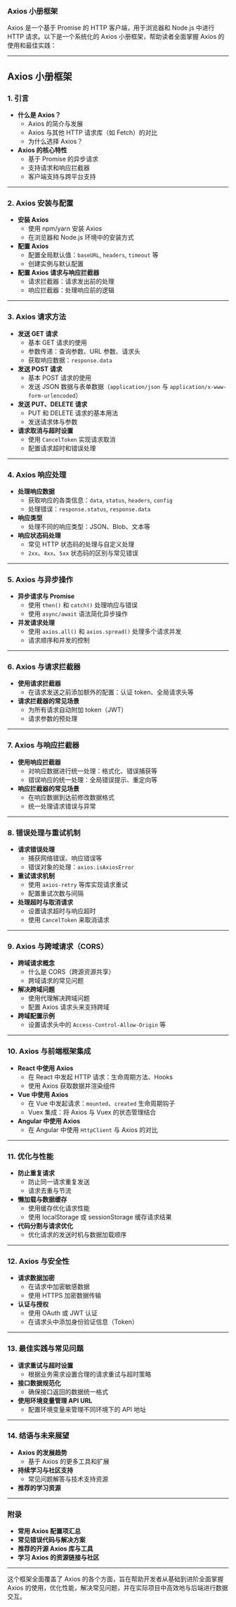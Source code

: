 ### Axios 小册框架

Axios 是一个基于 Promise 的 HTTP 客户端，用于浏览器和 Node.js 中进行 HTTP 请求。以下是一个系统化的 Axios 小册框架，帮助读者全面掌握 Axios 的使用和最佳实践：

---

## **Axios 小册框架**

### 1. **引言**

- **什么是 Axios？**
  - Axios 的简介与发展
  - Axios 与其他 HTTP 请求库（如 Fetch）的对比
  - 为什么选择 Axios？
- **Axios 的核心特性**
  - 基于 Promise 的异步请求
  - 支持请求和响应拦截器
  - 客户端支持与跨平台支持

---

### 2. **Axios 安装与配置**

- **安装 Axios**
  - 使用 npm/yarn 安装 Axios
  - 在浏览器和 Node.js 环境中的安装方式
- **配置 Axios**
  - 配置全局默认值：`baseURL`, `headers`, `timeout` 等
  - 创建实例与默认配置
- **配置 Axios 请求与响应拦截器**
  - 请求拦截器：请求发出前的处理
  - 响应拦截器：处理响应前的逻辑

---

### 3. **Axios 请求方法**

- **发送 GET 请求**
  - 基本 GET 请求的使用
  - 参数传递：查询参数、URL 参数、请求头
  - 获取响应数据：`response.data`
- **发送 POST 请求**
  - 基本 POST 请求的使用
  - 发送 JSON 数据与表单数据（`application/json` 与 `application/x-www-form-urlencoded`）
- **发送 PUT、DELETE 请求**
  - PUT 和 DELETE 请求的基本用法
  - 发送请求体与参数
- **请求取消与超时设置**
  - 使用 `CancelToken` 实现请求取消
  - 配置请求超时和错误处理

---

### 4. **Axios 响应处理**

- **处理响应数据**
  - 获取响应的各类信息：`data`, `status`, `headers`, `config`
  - 处理错误：`response.status`, `response.data`
- **响应类型**
  - 处理不同的响应类型：JSON、Blob、文本等
- **响应状态码处理**
  - 常见 HTTP 状态码的处理与自定义处理
  - `2xx`、`4xx`、`5xx` 状态码的区别与常见错误

---

### 5. **Axios 与异步操作**

- **异步请求与 Promise**
  - 使用 `then()` 和 `catch()` 处理响应与错误
  - 使用 `async/await` 语法简化异步操作
- **并发请求处理**
  - 使用 `axios.all()` 和 `axios.spread()` 处理多个请求并发
  - 请求顺序和并发的控制

---

### 6. **Axios 与请求拦截器**

- **使用请求拦截器**
  - 在请求发送之前添加额外的配置：认证 token、全局请求头等
- **请求拦截器的常见场景**
  - 为所有请求自动附加 token（JWT）
  - 请求参数的预处理

---

### 7. **Axios 与响应拦截器**

- **使用响应拦截器**
  - 对响应数据进行统一处理：格式化、错误捕获等
  - 错误响应的统一处理：全局错误提示、重定向等
- **响应拦截器的常见场景**
  - 在响应数据到达前修改数据格式
  - 统一处理请求错误与异常

---

### 8. **错误处理与重试机制**

- **请求错误处理**
  - 捕获网络错误、响应错误等
  - 错误对象的处理：`axios.isAxiosError`
- **重试请求机制**
  - 使用 `axios-retry` 等库实现请求重试
  - 配置重试次数与间隔
- **处理超时与取消请求**
  - 设置请求超时与响应超时
  - 使用 `CancelToken` 来取消请求

---

### 9. **Axios 与跨域请求（CORS）**

- **跨域请求概念**
  - 什么是 CORS（跨源资源共享）
  - 跨域请求的常见问题
- **解决跨域问题**
  - 使用代理解决跨域问题
  - 配置 Axios 请求头来支持跨域
- **跨域配置示例**
  - 设置请求头中的 `Access-Control-Allow-Origin` 等

---

### 10. **Axios 与前端框架集成**

- **React 中使用 Axios**
  - 在 React 中发起 HTTP 请求：生命周期方法、Hooks
  - 使用 Axios 获取数据并渲染组件
- **Vue 中使用 Axios**
  - 在 Vue 中发起请求：`mounted`、`created` 生命周期钩子
  - Vuex 集成：将 Axios 与 Vuex 的状态管理结合
- **Angular 中使用 Axios**
  - 在 Angular 中使用 `HttpClient` 与 Axios 的对比

---

### 11. **优化与性能**

- **防止重复请求**
  - 防止同一请求重复发送
  - 请求去重与节流
- **懒加载与数据缓存**
  - 使用缓存优化请求性能
  - 使用 localStorage 或 sessionStorage 缓存请求结果
- **代码分割与请求优化**
  - 优化请求的发送时机与数据加载顺序

---

### 12. **Axios 与安全性**

- **请求数据加密**
  - 在请求中加密敏感数据
  - 使用 HTTPS 加密数据传输
- **认证与授权**
  - 使用 OAuth 或 JWT 认证
  - 在请求头中添加身份验证信息（Token）

---

### 13. **最佳实践与常见问题**

- **请求重试与超时设置**
  - 根据业务需求设置合理的请求重试与超时策略
- **接口数据规范化**
  - 确保接口返回的数据统一格式
- **使用环境变量管理 API URL**
  - 配置环境变量来管理不同环境下的 API 地址

---

### 14. **结语与未来展望**

- **Axios 的发展趋势**
  - 基于 Axios 的更多工具和扩展
- **持续学习与社区支持**
  - 常见问题解答与技术支持资源
- **推荐的学习资源**

---

### 附录

- **常用 Axios 配置项汇总**
- **常见错误代码与解决方案**
- **推荐的开源 Axios 库与工具**
- **学习 Axios 的资源链接与社区**

---

这个框架全面覆盖了 Axios 的各个方面，旨在帮助开发者从基础到进阶全面掌握 Axios 的使用，优化性能，解决常见问题，并在实际项目中高效地与后端进行数据交互。
